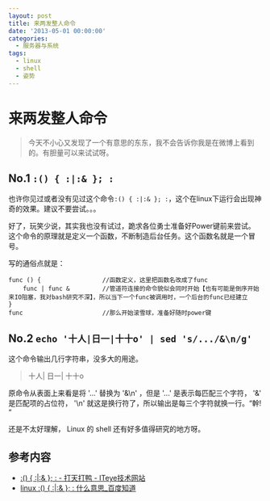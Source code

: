 ```yaml
---
layout: post
title: 来两发整人命令
date: '2013-05-01 00:00:00'
categories:
  - 服务器与系统
tags:
  - linux
  - shell
  - 姿势
---
```


# 来两发整人命令

> 今天不小心又发现了一个有意思的东东，我不会告诉你我是在微博上看到的。有胆量可以来试试呀。

## No.1 `:() { :|:& }; :`

也许你见过或者没有见过这个命令`:() { :|:& }; :`，这个在linux下运行会出现神奇的效果。建议不要尝试。。。

好了，玩笑少说，其实我也没有试过，跪求各位勇士准备好Power键前来尝试。
这个命令的原理就是定义一个函数，不断制造后台任务。这个函数名就是一个冒号。

写的通俗点就是：

```shell
func () {                 //函数定义，这里把函数名改成了func
	func | func &         //管道符连接的命令貌似会同时开始【也有可能是倒序开始来IO阻塞，我对bash研究不深】，所以当下一个func被调用时，一个后台的func已经建立
}
func                      //那么开始滚雪球，准备好随时power键
```

## No.2 `echo '十人|日一|十十o' | sed 's/.../&\n/g' `

这个命令输出几行字符串，没多大的用途。

> 十人|
> 日一|
> 十十o

原命令从表面上来看是将 '...' 替换为 '&\n' ，但是 '...' 是表示每匹配三个字符， '&' 是匹配项的占位符， '\n' 就这是换行符了，所以输出是每三个字符就换一行。“幹! ”

还是不太好理解， Linux 的 shell 还有好多值得研究的地方呀。

## 参考内容

+ [:() { :|:& }; : - 打天打鸭 - ITeye技术网站](http://gembler.iteye.com/blog/360241)
+ [linux :() { :|:& }; : 什么意思_百度知道](http://zhidao.baidu.com/question/307399561.html)
